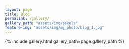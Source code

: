 ```yaml
---
layout: page
title: Blog
permalink: /gallery/
gallery_path: "assets/img/pexels"
feature-img: "assets/img/my_photo/blog_1.jpg"
---
```

{% include gallery.html gallery_path=page.gallery_path %}
